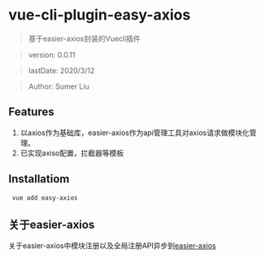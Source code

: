 # vue-cli-plugin-easy-axios

> 基于easier-axios封装的Vuecli插件

> version:  0.0.11

> lastDate: 2020/3/12

> Author:  Sumer Liu

## Features
1. 以axios作为基础库，easier-axios作为api管理工具对axios请求做模块化管理。
2. 已实现axiso配置，拦截器等模板

## Installatiom
```
 vue add easy-axios

```

## 关于easier-axios
关于easier-axios中模块注册以及全局注册API异步到[easier-axios](https://github.com/sumerliu/esaier-axios)
